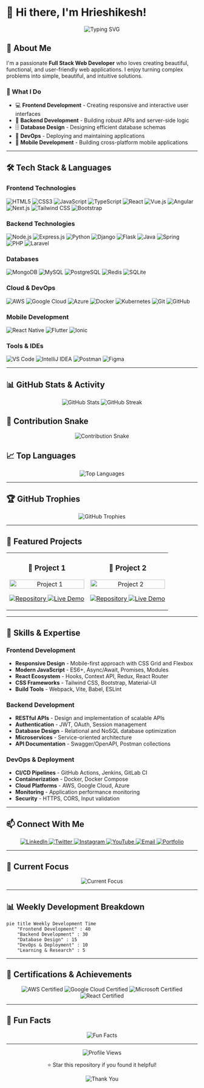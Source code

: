 # 👋 Hi there, I'm Hrieshikesh!

<div align="center">
  <img src="https://readme-typing-svg.herokuapp.com?font=Fira+Code&weight=500&size=28&pause=1000&color=00D4FF&center=true&vCenter=true&width=435&lines=Full+Stack+Web+Developer;Passionate+About+Technology;Always+Learning+New+Things;Amazing+Web+Applications" alt="Typing SVG" />
</div>

## 🚀 About Me

I'm a passionate **Full Stack Web Developer** who loves creating beautiful, functional, and user-friendly web applications. I enjoy turning complex problems into simple, beautiful, and intuitive solutions.

### 🎯 What I Do
- 💻 **Frontend Development** - Creating responsive and interactive user interfaces
- 🔧 **Backend Development** - Building robust APIs and server-side logic
- 🗄️ **Database Design** - Designing efficient database schemas
- 🚀 **DevOps** - Deploying and maintaining applications
- 📱 **Mobile Development** - Building cross-platform mobile applications

---

## 🛠️ Tech Stack & Languages

### Frontend Technologies
![HTML5](https://img.shields.io/badge/HTML5-E34F26?style=for-the-badge&logo=html5&logoColor=white)
![CSS3](https://img.shields.io/badge/CSS3-1572B6?style=for-the-badge&logo=css3&logoColor=white)
![JavaScript](https://img.shields.io/badge/JavaScript-F7DF1E?style=for-the-badge&logo=javascript&logoColor=black)
![TypeScript](https://img.shields.io/badge/TypeScript-007ACC?style=for-the-badge&logo=typescript&logoColor=white)
![React](https://img.shields.io/badge/React-20232A?style=for-the-badge&logo=react&logoColor=61DAFB)
![Vue.js](https://img.shields.io/badge/Vue.js-35495E?style=for-the-badge&logo=vue.js&logoColor=4FC08D)
![Angular](https://img.shields.io/badge/Angular-DD0031?style=for-the-badge&logo=angular&logoColor=white)
![Next.js](https://img.shields.io/badge/Next.js-000000?style=for-the-badge&logo=next.js&logoColor=white)
![Tailwind CSS](https://img.shields.io/badge/Tailwind_CSS-38B2AC?style=for-the-badge&logo=tailwind-css&logoColor=white)
![Bootstrap](https://img.shields.io/badge/Bootstrap-563D7C?style=for-the-badge&logo=bootstrap&logoColor=white)

### Backend Technologies
![Node.js](https://img.shields.io/badge/Node.js-43853D?style=for-the-badge&logo=node.js&logoColor=white)
![Express.js](https://img.shields.io/badge/Express.js-404D59?style=for-the-badge&logo=express&logoColor=white)
![Python](https://img.shields.io/badge/Python-3776AB?style=for-the-badge&logo=python&logoColor=white)
![Django](https://img.shields.io/badge/Django-092E20?style=for-the-badge&logo=django&logoColor=white)
![Flask](https://img.shields.io/badge/Flask-000000?style=for-the-badge&logo=flask&logoColor=white)
![Java](https://img.shields.io/badge/Java-ED8B00?style=for-the-badge&logo=java&logoColor=white)
![Spring](https://img.shields.io/badge/Spring-6DB33F?style=for-the-badge&logo=spring&logoColor=white)
![PHP](https://img.shields.io/badge/PHP-777BB4?style=for-the-badge&logo=php&logoColor=white)
![Laravel](https://img.shields.io/badge/Laravel-FF2D20?style=for-the-badge&logo=laravel&logoColor=white)

### Databases
![MongoDB](https://img.shields.io/badge/MongoDB-4EA94B?style=for-the-badge&logo=mongodb&logoColor=white)
![MySQL](https://img.shields.io/badge/MySQL-4479A1?style=for-the-badge&logo=mysql&logoColor=white)
![PostgreSQL](https://img.shields.io/badge/PostgreSQL-316192?style=for-the-badge&logo=postgresql&logoColor=white)
![Redis](https://img.shields.io/badge/Redis-DC382D?style=for-the-badge&logo=redis&logoColor=white)
![SQLite](https://img.shields.io/badge/SQLite-07405E?style=for-the-badge&logo=sqlite&logoColor=white)

### Cloud & DevOps
![AWS](https://img.shields.io/badge/AWS-232F3E?style=for-the-badge&logo=amazon-aws&logoColor=white)
![Google Cloud](https://img.shields.io/badge/Google_Cloud-4285F4?style=for-the-badge&logo=google-cloud&logoColor=white)
![Azure](https://img.shields.io/badge/Azure-0089D6?style=for-the-badge&logo=azure&logoColor=white)
![Docker](https://img.shields.io/badge/Docker-2496ED?style=for-the-badge&logo=docker&logoColor=white)
![Kubernetes](https://img.shields.io/badge/Kubernetes-326CE5?style=for-the-badge&logo=kubernetes&logoColor=white)
![Git](https://img.shields.io/badge/Git-F05032?style=for-the-badge&logo=git&logoColor=white)
![GitHub](https://img.shields.io/badge/GitHub-100000?style=for-the-badge&logo=github&logoColor=white)

### Mobile Development
![React Native](https://img.shields.io/badge/React_Native-20232A?style=for-the-badge&logo=react&logoColor=61DAFB)
![Flutter](https://img.shields.io/badge/Flutter-02569B?style=for-the-badge&logo=flutter&logoColor=white)
![Ionic](https://img.shields.io/badge/Ionic-3880FF?style=for-the-badge&logo=ionic&logoColor=white)

### Tools & IDEs
![VS Code](https://img.shields.io/badge/VS_Code-007ACC?style=for-the-badge&logo=visual-studio-code&logoColor=white)
![IntelliJ IDEA](https://img.shields.io/badge/IntelliJ_IDEA-000000?style=for-the-badge&logo=intellij-idea&logoColor=white)
![Postman](https://img.shields.io/badge/Postman-FF6C37?style=for-the-badge&logo=postman&logoColor=white)
![Figma](https://img.shields.io/badge/Figma-F24E1E?style=for-the-badge&logo=figma&logoColor=white)

---

## 📊 GitHub Stats & Activity

<div align="center">
  <img src="https://github-readme-stats.vercel.app/api?username=ellurusaihrieshikesh&show_icons=true&theme=radical&hide_border=true&bg_color=0D1117&title_color=00D4FF&text_color=FFFFFF&icon_color=00D4FF" alt="GitHub Stats" />
  
  <img src="https://github-readme-streak-stats.herokuapp.com/?user=ellurusaihrieshikesh&theme=radical&hide_border=true&background=0D1117&stroke=00D4FF&ring=00D4FF&fire=00D4FF&currStreakNum=FFFFFF&currStreakLabel=00D4FF&sideNums=FFFFFF&sideLabels=FFFFFF&dates=FFFFFF" alt="GitHub Streak" />
</div>

## 🐍 Contribution Snake

<div align="center">
  <img src="https://github.com/ellurusaihrieshikesh/ellurusaihrieshikesh/blob/output/github-contribution-grid-snake-dark.svg" alt="Contribution Snake" />
</div>

## 📈 Top Languages

<div align="center">
  <img src="https://github-readme-stats.vercel.app/api/top-langs/?username=ellurusaihrieshikesh&layout=compact&theme=radical&hide_border=true&bg_color=0D1117&title_color=00D4FF&text_color=FFFFFF" alt="Top Languages" />
</div>

---

## 🏆 GitHub Trophies

<div align="center">
  <img src="https://github-profile-trophy.vercel.app/?username=ellurusaihrieshikesh&theme=radical&no-frame=true&no-bg=false&margin-w=4&row=1&column=7" alt="GitHub Trophies" />
</div>

---

## 🚀 Featured Projects

<div align="center">
  <table>
    <tr>
      <td width="50%">
        <h3 align="center">🎯 Project 1</h3>
        <div align="center">
          <a href="https://github.com/ellurusaihrieshikesh/project1" target="_blank">
            <img src="https://github-readme-stats.vercel.app/api/pin/?username=ellurusaihrieshikesh&repo=project1&theme=radical&hide_border=true&bg_color=0D1117&title_color=00D4FF&text_color=FFFFFF" width="100%" alt="Project 1"/>
          </a>
        </div>
        <p align="center">
          <a href="https://github.com/ellurusaihrieshikesh/project1" target="_blank">
            <img src="https://img.shields.io/badge/Repo-000000?style=for-the-badge&logo=github&logoColor=white" alt="Repository"/>
          </a>
          <a href="https://project1-demo.com" target="_blank">
            <img src="https://img.shields.io/badge/Live_Demo-00D4FF?style=for-the-badge&logo=vercel&logoColor=white" alt="Live Demo"/>
          </a>
        </p>
      </td>
      <td width="50%">
        <h3 align="center">🚀 Project 2</h3>
        <div align="center">
          <a href="https://github.com/ellurusaihrieshikesh/project2" target="_blank">
            <img src="https://github-readme-stats.vercel.app/api/pin/?username=ellurusaihrieshikesh&repo=project2&theme=radical&hide_border=true&bg_color=0D1117&title_color=00D4FF&text_color=FFFFFF" width="100%" alt="Project 2"/>
          </a>
        </div>
        <p align="center">
          <a href="https://github.com/ellurusaihrieshikesh/project2" target="_blank">
            <img src="https://img.shields.io/badge/Repo-000000?style=for-the-badge&logo=github&logoColor=white" alt="Repository"/>
          </a>
          <a href="https://project2-demo.com" target="_blank">
            <img src="https://img.shields.io/badge/Live_Demo-00D4FF?style=for-the-badge&logo=vercel&logoColor=white" alt="Live Demo"/>
          </a>
        </p>
      </td>
    </tr>
  </table>
</div>

---

## 🌟 Skills & Expertise

### Frontend Development
- **Responsive Design** - Mobile-first approach with CSS Grid and Flexbox
- **Modern JavaScript** - ES6+, Async/Await, Promises, Modules
- **React Ecosystem** - Hooks, Context API, Redux, React Router
- **CSS Frameworks** - Tailwind CSS, Bootstrap, Material-UI
- **Build Tools** - Webpack, Vite, Babel, ESLint

### Backend Development
- **RESTful APIs** - Design and implementation of scalable APIs
- **Authentication** - JWT, OAuth, Session management
- **Database Design** - Relational and NoSQL database optimization
- **Microservices** - Service-oriented architecture
- **API Documentation** - Swagger/OpenAPI, Postman collections

### DevOps & Deployment
- **CI/CD Pipelines** - GitHub Actions, Jenkins, GitLab CI
- **Containerization** - Docker, Docker Compose
- **Cloud Platforms** - AWS, Google Cloud, Azure
- **Monitoring** - Application performance monitoring
- **Security** - HTTPS, CORS, Input validation

---

## 📫 Connect With Me

<div align="center">
  <a href="https://linkedin.com/in/ellurusaihrieshikesh" target="_blank">
    <img src="https://img.shields.io/badge/LinkedIn-0077B5?style=for-the-badge&logo=linkedin&logoColor=white" alt="LinkedIn"/>
  </a>
  <a href="https://twitter.com/ellurusaihrieshikesh" target="_blank">
    <img src="https://img.shields.io/badge/Twitter-1DA1F2?style=for-the-badge&logo=twitter&logoColor=white" alt="Twitter"/>
  </a>
  <a href="https://instagram.com/ellurusaihrieshikesh" target="_blank">
    <img src="https://img.shields.io/badge/Instagram-E4405F?style=for-the-badge&logo=instagram&logoColor=white" alt="Instagram"/>
  </a>
  <a href="https://youtube.com/@ellurusaihrieshikesh" target="_blank">
    <img src="https://img.shields.io/badge/YouTube-FF0000?style=for-the-badge&logo=youtube&logoColor=white" alt="YouTube"/>
  </a>
  <a href="mailto:hrieshikesh@example.com" target="_blank">
    <img src="https://img.shields.io/badge/Email-D14836?style=for-the-badge&logo=gmail&logoColor=white" alt="Email"/>
  </a>
  <a href="https://ellurusaihrieshikesh.github.io" target="_blank">
    <img src="https://img.shields.io/badge/Portfolio-00D4FF?style=for-the-badge&logo=vercel&logoColor=white" alt="Portfolio"/>
  </a>
</div>

---

## 🎯 Current Focus

<div align="center">
  <img src="https://readme-typing-svg.herokuapp.com?font=Fira+Code&weight=500&size=20&pause=1000&color=00D4FF&center=true&vCenter=true&width=435&lines=Currently+Learning%3A+AI%2FML+Integration;Next+Goal%3A+Blockchain+Development;Always+Open+to+New+Opportunities" alt="Current Focus" />
</div>

---

## 📊 Weekly Development Breakdown

```mermaid
pie title Weekly Development Time
    "Frontend Development" : 40
    "Backend Development" : 30
    "Database Design" : 15
    "DevOps & Deployment" : 10
    "Learning & Research" : 5
```

---

## 🏅 Certifications & Achievements

<div align="center">
  <img src="https://img.shields.io/badge/AWS_Certified-232F3E?style=for-the-badge&logo=amazon-aws&logoColor=white" alt="AWS Certified"/>
  <img src="https://img.shields.io/badge/Google_Cloud_Certified-4285F4?style=for-the-badge&logo=google-cloud&logoColor=white" alt="Google Cloud Certified"/>
  <img src="https://img.shields.io/badge/Microsoft_Certified-00A4EF?style=for-the-badge&logo=microsoft&logoColor=white" alt="Microsoft Certified"/>
  <img src="https://img.shields.io/badge/React_Certified-61DAFB?style=for-the-badge&logo=react&logoColor=black" alt="React Certified"/>
</div>

---

## 🎉 Fun Facts

<div align="center">
  <img src="https://readme-typing-svg.herokuapp.com?font=Fira+Code&weight=500&size=16&pause=2000&color=00D4FF&center=true&vCenter=true&width=435&lines=Fun+Fact+1%3A+I+started+coding+at+age+12;Fun+Fact+2%3A+I+love+contributing+to+open+source;Fun+Fact+3%3A+I+enjoy+teaching+others+to+code;Fun+Fact+4%3A+I+believe+in+writing+clean%2C+maintainable+code" alt="Fun Facts" />
</div>

---

<div align="center">
  <img src="https://komarev.com/ghpvc/?username=ellurusaihrieshikesh&style=flat-square&color=00D4FF" alt="Profile Views" />
  
  <p>⭐ Star this repository if you found it helpful!</p>
  
  <img src="https://readme-typing-svg.herokuapp.com?font=Fira+Code&weight=500&size=18&pause=1000&color=00D4FF&center=true&vCenter=true&width=435&lines=Thanks+for+visiting+my+profile!+%F0%9F%9A%80;Let%27s+connect+and+build+something+amazing+together!+%F0%9F%8E%89" alt="Thank You" />
</div> 
